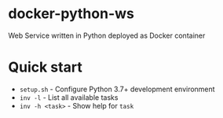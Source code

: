 # docker-python-ws
Web Service written in Python deployed as Docker container

# Quick start

- `setup.sh` - Configure Python 3.7+ development environment
- `inv -l` - List all available tasks
- `inv -h <task>` - Show help for `task`